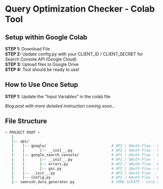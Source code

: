 # Query Optimization Checker - Colab Tool

## Setup within Google Colab  
**STEP 1:** Download File  
**STEP 2:** Update config.py with your CLIENT_ID / CLIENT_SECRET for Search Console API (Google Cloud)  
**STEP 3:** Upload files to Google Drive  
**STEP 4:** Tool should be ready to use!

## How to Use Once Setup  
**STEP 1:** Update the "Input Variables" in the colab file  
  
*Blog post with more detailed instruction coming soon...*  

## File Structure
```bash
< PROJECT ROOT >  
   |  
   |-- api/  
   |    |-- google/                              # API / OAuth Flow - Google Cloud OAuth Package   
   |    |       |-- __init__.py                  # API / OAuth Flow - OAuth Flow Definition 
   |    |-- google_search_console/               # API / OAuth Flow - GSC API Package   
   |    |       |-- __init__.py                  # API / OAuth Flow - Initializes `google_search_console` Package  
   |    |       |-- errors.py                    # API / OAuth Flow - Error Handles for GSC API  
   |    |       |-- gsc.py                       # API / OAuth Flow - GSC API Request
   |    |-- __init__.py                          # API / OAuth Flow  - Defines `api` Package  
   |    |-- config.py                            # API / OAuth Flow - Defines Data Request Criteria  
   |-- semrush_data_generator.py                 # CORE SCRIPT - Core Script  
```